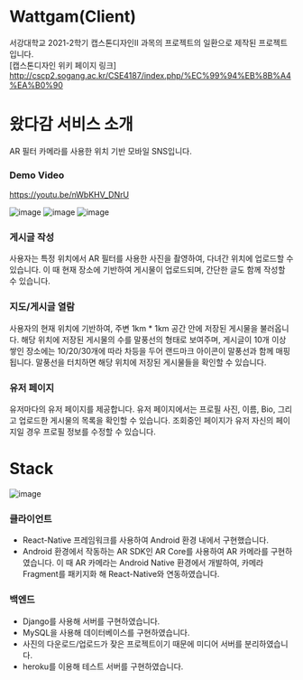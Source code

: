 # Wattgam(Client)
서강대학교 2021-2학기 캡스톤디자인II 과목의 프로젝트의 일환으로 제작된 프로젝트입니다.  
[캡스톤디자인 위키 페이지 링크] http://cscp2.sogang.ac.kr/CSE4187/index.php/%EC%99%94%EB%8B%A4%EA%B0%90

# 왔다감 서비스 소개
AR 필터 카메라를 사용한 위치 기반 모바일 SNS입니다.


### Demo Video
https://youtu.be/nWbKHV_DNrU  

![image](https://user-images.githubusercontent.com/31800284/147137687-d1485e35-6848-4125-b1e0-d6a89546163f.png)
![image](https://user-images.githubusercontent.com/31800284/147137734-a670f503-33ff-400b-8edb-8a9a9e81e429.png)
![image](https://user-images.githubusercontent.com/31800284/147137739-baa20f46-4cae-44d0-85f1-4a8d5387a991.png)

### 게시글 작성
사용자는 특정 위치에서 AR 필터를 사용한 사진을 촬영하여, 다녀간 위치에 업로드할 수 있습니다. 이 때 현재 장소에 기반하여 게시물이 업로드되며, 간단한 글도 함께 작성할 수 있습니다.
  
### 지도/게시글 열람
사용자의 현재 위치에 기반하여, 주변 1km * 1km 공간 안에 저장된 게시물을 불러옵니다. 해당 위치에 저장된 게시물의 수를 말풍선의 형태로 보여주며, 게시글이 10개 이상 쌓인 장소에는 10/20/30개에 따라 차등을 두어 랜드마크 아이콘이 말풍선과 함께 매핑됩니다. 말풍선을 터치하면 해당 위치에 저장된 게시물들을 확인할 수 있습니다.
  
### 유저 페이지
유저마다의 유저 페이지를 제공합니다. 유저 페이지에서는 프로필 사진, 이름, Bio, 그리고 업로드한 게시물의 목록을 확인할 수 있습니다. 조회중인 페이지가 유저 자신의 페이지일 경우 프로필 정보를 수정할 수 있습니다.




# Stack
![image](https://user-images.githubusercontent.com/31800284/147134963-1f2e7ad7-8f13-466a-88f9-114ff3b06cc7.png)
### 클라이언트
* React-Native 프레임워크를 사용하여 Android 환경 내에서 구현했습니다.
* Android 환경에서 작동하는 AR SDK인 AR Core를 사용하여 AR 카메라를 구현하였습니다. 이 때 AR 카메라는 Android Native 환경에서 개발하여, 카메라 Fragment를 패키지화 해 React-Native와 연동하였습니다.

### 백엔드
* Django를 사용해 서버를 구현하였습니다.
* MySQL을 사용해 데이터베이스를 구현하였습니다.
* 사진의 다운로드/업로드가 잦은 프로젝트이기 때문에 미디어 서버를 분리하였습니다.
* heroku를 이용해 테스트 서버를 구현하였습니다.
